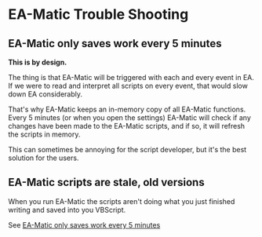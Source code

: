 # EA-Matic Trouble Shooting

## EA-Matic only saves work every 5 minutes

**This is by design.**

The thing is that EA-Matic will be triggered with each and every event in EA. If
we were to read and interpret all scripts on every event, that would slow down
EA considerably.

That's why EA-Matic keeps an in-memory copy of all EA-Matic functions. Every 5
minutes (or when you open the settings) EA-Matic will check if any changes have
been made to the EA-Matic scripts, and if so, it will refresh the scripts in
memory.

This can sometimes be annoying for the script developer, but it's the best
solution for the users.

## EA-Matic scripts are stale, old versions

When you run EA-Matic the scripts aren't doing what you just finished writing
and saved into you VBScript.

See [EA-Matic only saves work every 5 minutes](#ea-matic-only-saves-work-every-5-minutes)
